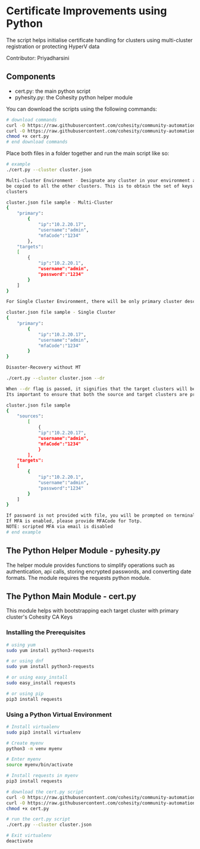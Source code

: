 # Certificate Improvements using Python

The script helps initialise certificate handling for clusters using multi-cluster registration or protecting HyperV data

Contributor: Priyadharsini

## Components

* cert.py: the main python script
* pyhesity.py: the Cohesity python helper module

You can download the scripts using the following commands:

```bash
# download commands
curl -O https://raw.githubusercontent.com/cohesity/community-automation-samples/main/python/cert/cert.py
curl -O https://raw.githubusercontent.com/cohesity/community-automation-samples/main/python/pyhesity/pyhesity.py
chmod +x cert.py
# end download commands
```

Place both files in a folder together and run the main script like so:

```bash
# example
./cert.py --cluster cluster.json

Multi-cluster Environment - Designate any cluster in your environment as primary cluster from which keys would
be copied to all the other clusters. This is to obtain the set of keys to keep a uniform trust chain across all
clusters

cluster.json file sample - Multi-Cluster
{
    "primary": 
        {
            "ip":"10.2.20.17", 
            "username":"admin",
            "mfaCode":"1234"
        },
    "targets": 
    [
        {
            "ip":"10.2.20.1", 
            "username":"admin", 
            "password":"1234"
        }
    ]
}

For Single Cluster Environment, there will be only primary cluster described on cluster.json

cluster.json file sample - Single Cluster
{
    "primary": 
        {
            "ip":"10.2.20.17", 
            "username":"admin",
            "mfaCode":"1234"
        }
}

Disaster-Recovery without MT

./cert.py --cluster cluster.json --dr

When --dr flag is passed, it signifies that the target clusters will be initialized with the source cluster keys and vice-versa.
Its important to ensure that both the source and target clusters are provided as lists.

cluster.json file sample 
{
    "sources": 
        [
            {
            "ip":"10.2.20.17", 
            "username":"admin",
            "mfaCode":"1234"
            }
        ],
    "targets": 
    [
        {
            "ip":"10.2.20.1", 
            "username":"admin", 
            "password":"1234"
        }
    ]
}

If password is not provided with file, you will be prompted on terminal
If MFA is enabled, please provide MFACode for Totp.
NOTE: scripted MFA via email is disabled
# end example
```

## The Python Helper Module - pyhesity.py

The helper module provides functions to simplify operations such as authentication, api calls, storing encrypted passwords, and converting date formats. The module requires the requests python module.

## The Python Main Module - cert.py

This module helps with bootstrapping each target cluster with primary cluster's Cohesity CA Keys

### Installing the Prerequisites

```bash
# using yum
sudo yum install python3-requests

# or using dnf
sudo yum install python3-requests

# or using easy_install
sudo easy_install requests

# or using pip
pip3 install requests
```

### Using a Python Virtual Environment

```bash
# Install virtualenv
sudo pip3 install virtualenv

# Create myenv
python3 -m venv myenv

# Enter myenv
source myenv/bin/activate

# Install requests in myenv
pip3 install requests

# download the cert.py script
curl -O https://raw.githubusercontent.com/cohesity/community-automation-samples/main/python/cert/cert.py
curl -O https://raw.githubusercontent.com/cohesity/community-automation-samples/main/python/pyhesity/pyhesity.py
chmod +x cert.py

# run the cert.py script
./cert.py --cluster cluster.json

# Exit virtualenv
deactivate
```
